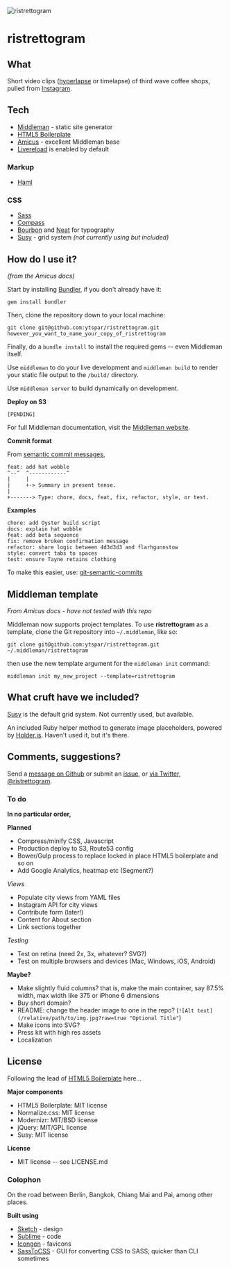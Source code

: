![ristrettogram](https://dl.dropboxusercontent.com/u/225019/ristrettogram-logo.png)

# ristrettogram

## What 
Short video clips ([hyperlapse](https://hyperlapse.instagram.com) or timelapse) of third wave coffee shops, pulled from [Instagram](http://instagram.com/ytspar).

## Tech

- [Middleman](http://middlemanapp.com/) - static site generator
- [HTML5 Boilerplate](http://html5boilerplate.com/)
- [Amicus](https://github.com/nathos/amicus) - excellent Middleman base
- [Livereload](https://middlemanapp.com/basics/development_cycle/) is enabled by default

### Markup
- [Haml](http://haml-lang.com/)

### CSS
- [Sass](http://sass-lang.com/)
- [Compass](http://compass-style.org/)
- [Bourbon](http://bourbon.io) and [Neat](http://neat.bourbon.io) for typography
- [Susy](http://susy.oddbird.net/) - grid system *(not currently using but included)*


## How do I use it?

*(from the Amicus docs)*

Start by installing [Bundler](http://gembundler.com/), if you don't already have it:

```
gem install bundler
```

Then, clone the repository down to your local machine:

```
git clone git@github.com:ytspar/ristrettogram.git however_you_want_to_name_your_copy_of_ristrettogram
```

Finally, do a ```bundle install``` to install the required gems -- even Middleman itself.

Use ```middleman``` to do your live development and ```middleman build``` to render your static file output to the ```/build/``` directory.

Use ```middleman server``` to build dynamically on development.

**Deploy on S3**

`[PENDING]`

For full Middleman documentation, visit the [Middleman website](http://middlemanapp.com/).

**Commit format**

From [semantic commit messages](http://seesparkbox.com/foundry/semantic_commit_messages),

```
feat: add hat wobble
^--^  ^------------^
|     |
|     +-> Summary in present tense.
|
+-------> Type: chore, docs, feat, fix, refactor, style, or test.
```

**Examples**

```
chore: add Oyster build script
docs: explain hat wobble
feat: add beta sequence
fix: remove broken confirmation message
refactor: share logic between 4d3d3d3 and flarhgunnstow
style: convert tabs to spaces
test: ensure Tayne retains clothing
```

To make this easier, use: [git-semantic-commits](https://github.com/fteem/git-semantic-commits)


## Middleman template
*From Amicus docs - have not tested with this repo*

Middleman now supports project templates. To use **ristrettogram** as a template, clone the Git repository into ```~/.middleman```, like so:

```git clone git@github.com:ytspar/ristrettogram.git ~/.middleman/ristrettogram```

then use the new template argument for the ```middleman init``` command:

```middleman init my_new_project --template=ristrettogram```


## What cruft have we included?

[Susy](http://susy.oddbird.net/) is the default grid system. Not currently used, but available.

An included Ruby helper method to generate image placeholders, powered by [Holder.js](http://imsky.github.com/holder/). Haven't used it, but it's there.


## Comments, suggestions?

Send a [message on Github](https://github.com/ytspar) or submit an [issue](https://github.com/ytspar/ristrettogram/issues), or [via Twitter, @ristrettogram](http://twitter.com/ristrettogram).

### To do
**In no particular order,**

**Planned**

- Compress/minify CSS, Javascript
- Production deploy to S3, Route53 config
- Bower/Gulp process to replace locked in place HTML5 boilerplate and so on
- Add Google Analytics, heatmap etc (Segment?)

*Views*

- Populate city views from YAML files
- Instagram API for city views
- Contribute form (later!)
- Content for About section
- Link sections together

*Testing*

- Test on retina (need 2x, 3x, whatever? SVG?)
- Test on multiple browsers and devices (Mac, Windows, iOS, Android)


**Maybe?**

- Make slightly fluid columns? that is, make the main container, say 87.5% width, max width like 375 or iPhone 6 dimensions
- Buy short domain?
- README: change the header image to one in the repo? (`![Alt text](/relative/path/to/img.jpg?raw=true "Optional Title"`)
- Make icons into SVG?
- Press kit with high res assets
- Localization



## License

Following the lead of [HTML5 Boilerplate](https://github.com/h5bp/html5-boilerplate) here...

**Major components**

* HTML5 Boilerplate: MIT license
* Normalize.css: MIT license
* Modernizr: MIT/BSD license
* jQuery: MIT/GPL license
* Susy: MIT license

**License**

* MIT license -- see LICENSE.md

### Colophon

On the road between Berlin, Bangkok, Chiang Mai and Pai, among other places. 

**Built using**

- [Sketch](http://www.bohemiancoding.com/sketch/) - design
- [Sublime](http://www.sublimetext.com) - code
- [Icongen](http://iconogen.com/) - favicons
- [SassToCSS](http://www.sasstoscss.com) - GUI for converting CSS to SASS; quicker than CLI sometimes

